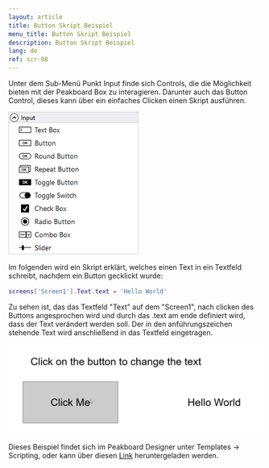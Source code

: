 ```yaml
---
layout: article
title: Button Skript Beispiel
menu_title: Button Skript Beispiel
description: Button Skript Beispiel
lang: de
ref: scr-08
---
```

Unter dem Sub-Menü Punkt Input finde sich Controls, die die Möglichkeit bieten mit der Peakboard Box zu interagieren.
Darunter auch das Button Control, dieses kann über ein einfaches Clicken einen Skript ausführen. 

![image_1](/assets/images/scripting/Scripting_Beispiele/Controls_Input.png)

Im folgenden wird ein Skript erklärt, welches einen Text in ein Textfeld schreibt, nachdem ein Button gecklickt wurde:

```lua
screens['Screen1'].Text.text = 'Hello World'

```

Zu sehen ist, das das Textfeld "Text" auf dem "Screen1", nach clicken des Buttons angesprochen wird und durch das .text am ende definiert wird, dass der Text verändert werden soll.
Der in den anführungszeichen stehende Text wird anschließend in das Textfeld eingetragen.

![image_1](/assets/images/scripting/Scripting_Beispiele/ButtonSkript.png)

Dieses Beispiel findet sich im Peakboard Designer unter Templates -> Scripting, oder kann über diesen [Link](https://github.com/Peakboard/CoolStuff/raw/master/Scripts/ButtonScriptExample/ButtonScriptExample.pbmx) heruntergeladen werden.
